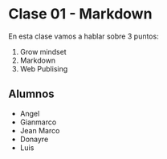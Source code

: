 # Clase 01 - Markdown

En esta clase vamos a hablar sobre 3 puntos:

1. Grow mindset
2. Markdown
3. Web Publising

## Alumnos

- Angel
- Gianmarco
- Jean Marco
- Donayre
- Luis
